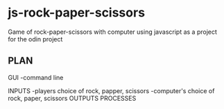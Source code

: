 # js-rock-paper-scissors
Game of rock-paper-scissors with computer using javascript as a project for the odin project


PLAN
-------------
GUI
-command line

INPUTS
-players choice of rock, papper, scissors
-computer's choice of rock, paper, scissors
OUTPUTS
PROCESSES
